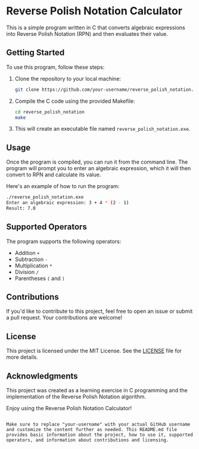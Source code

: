 # Reverse Polish Notation Calculator

This is a simple program written in C that converts algebraic expressions into Reverse Polish Notation (RPN) and then evaluates their value.

## Getting Started

To use this program, follow these steps:

1. Clone the repository to your local machine:

   ```sh
   git clone https://github.com/your-username/reverse_polish_notation.git
   ```

2. Compile the C code using the provided Makefile:

   ```sh
   cd reverse_polish_notation
   make
   ```

3. This will create an executable file named `reverse_polish_notation.exe`.

## Usage

Once the program is compiled, you can run it from the command line. The program will prompt you to enter an algebraic expression, which it will then convert to RPN and calculate its value.

Here's an example of how to run the program:

```sh
./reverse_polish_notation.exe
Enter an algebraic expression: 3 + 4 * (2 - 1)
Result: 7.0
```

## Supported Operators

The program supports the following operators:
- Addition `+`
- Subtraction `-`
- Multiplication `*`
- Division `/`
- Parentheses `(` and `)`

## Contributions

If you'd like to contribute to this project, feel free to open an issue or submit a pull request. Your contributions are welcome!

## License

This project is licensed under the MIT License. See the [LICENSE](LICENSE) file for more details.

## Acknowledgments

This project was created as a learning exercise in C programming and the implementation of the Reverse Polish Notation algorithm.

Enjoy using the Reverse Polish Notation Calculator!
```

Make sure to replace "your-username" with your actual GitHub username and customize the content further as needed. This README.md file provides basic information about the project, how to use it, supported operators, and information about contributions and licensing.

